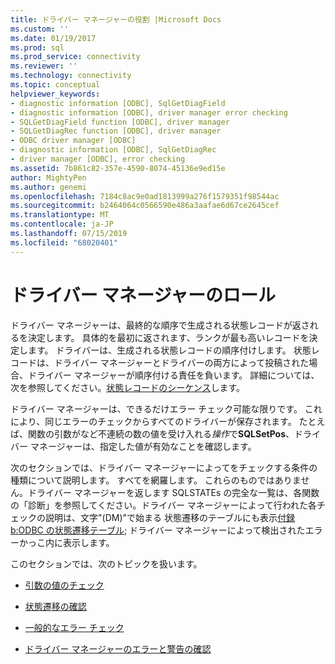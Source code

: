 ```yaml
---
title: ドライバー マネージャーの役割 |Microsoft Docs
ms.custom: ''
ms.date: 01/19/2017
ms.prod: sql
ms.prod_service: connectivity
ms.reviewer: ''
ms.technology: connectivity
ms.topic: conceptual
helpviewer_keywords:
- diagnostic information [ODBC], SqlGetDiagField
- diagnostic information [ODBC], driver manager error checking
- SQLGetDiagField function [ODBC], driver manager
- SQLGetDiagRec function [ODBC], driver manager
- ODBC driver manager [ODBC]
- diagnostic information [ODBC], SqlGetDiagRec
- driver manager [ODBC], error checking
ms.assetid: 7b861c82-357e-4590-8074-45136e9ed15e
author: MightyPen
ms.author: genemi
ms.openlocfilehash: 7184c8ac9e0ad1813999a276f1579351f98544ac
ms.sourcegitcommit: b2464064c0566590e486a3aafae6d67ce2645cef
ms.translationtype: MT
ms.contentlocale: ja-JP
ms.lasthandoff: 07/15/2019
ms.locfileid: "68020401"
---
```

# <a name="role-of-the-driver-manager"></a>ドライバー マネージャーのロール
ドライバー マネージャーは、最終的な順序で生成される状態レコードが返されるを決定します。 具体的を最初に返されます、ランクが最も高いレコードを決定します。 ドライバーは、生成される状態レコードの順序付けします。 状態レコードは、ドライバー マネージャーとドライバーの両方によって投稿された場合、ドライバー マネージャーが順序付ける責任を負います。 詳細については、次を参照してください。[状態レコードのシーケンス](../../../odbc/reference/develop-app/sequence-of-status-records.md)します。  
  
 ドライバー マネージャーは、できるだけエラー チェック可能な限りです。 これにより、同じエラーのチェックからすべてのドライバーが保存されます。 たとえば、関数の引数がなど不連続の数の値を受け入れる*操作*で**SQLSetPos**、ドライバー マネージャーは、指定した値が有効なことを確認します。  
  
 次のセクションでは、ドライバー マネージャーによってをチェックする条件の種類について説明します。 すべてを網羅します。 これらのものではありません。ドライバー マネージャーを返します SQLSTATEs の完全な一覧は、各関数の「診断」を参照してください。ドライバー マネージャーによって行われた各チェックの説明は、文字"(DM)"で始まる 状態遷移のテーブルにも表示[付録 b:ODBC の状態遷移テーブル](../../../odbc/reference/appendixes/appendix-b-odbc-state-transition-tables.md); ドライバー マネージャーによって検出されたエラーかっこ内に表示します。  
  
 このセクションでは、次のトピックを扱います。  
  
-   [引数の値のチェック](../../../odbc/reference/develop-app/argument-value-checks.md)  
  
-   [状態遷移の確認](../../../odbc/reference/develop-app/state-transition-checks.md)  
  
-   [一般的なエラー チェック](../../../odbc/reference/develop-app/general-error-checks.md)  
  
-   [ドライバー マネージャーのエラーと警告の確認](../../../odbc/reference/develop-app/driver-manager-error-and-warning-checks.md)
